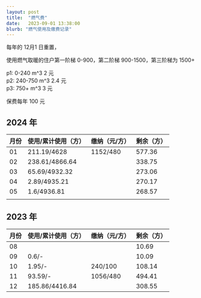 ```yaml
---
layout: post
title:  "燃气费"
date:   2023-09-01 13:38:00
blurb: "燃气使用及缴费记录"
---
```


每年的 12月1 日重置，

使用燃气取暖的住户第一阶梯 0-900，第二阶梯 900-1500，第三阶梯为 1500+

p1: 0-240 m^3 2 元<br>
p2: 240-750 m^3 2.4 元<br>
p3: 750+ m^3 3 元<br>

保费每年 100 元

## 2024 年

| 月份  | 使用/累计使用（方） | 缴纳（元/方） | 剩余（方）|
|---|---|---|---|
| 01 | 211.19/4628 | 1152/480 | 577.36 |
| 02 | 238.61/4866.64 |  | 338.75 |
| 03 | 65.69/4932.32 |  | 273.06 |
| 04 | 2.89/4935.21 |  | 270.17 |
| 05 | 1.6/4936.81 |  | 268.57 |
|  |  |  |  |

## 2023 年

| 月份  | 使用/累计使用（方） | 缴纳（元/方） | 剩余（方）|
|---|---|---|---|
| 08 |  |  | 10.69 |
| 09 | 0.6/- |  | 10.09 |
| 10 | 1.95/- | 240/100 | 108.14 |
| 11 | 93.59/- | 1056/480 | 494.41 |
| 12 | 185.86/4416.84 | | 308.55 |
